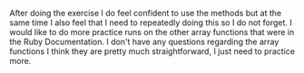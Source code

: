 After doing the exercise I do feel confident to use the methods but at the same time I also feel that I need to repeatedly doing this so I do not forget.
I would like to do more practice runs on the other array functions that were in the Ruby Documentation.
I don't have any questions regarding the array functions I think they are pretty much straightforward, I just need to practice more. 
